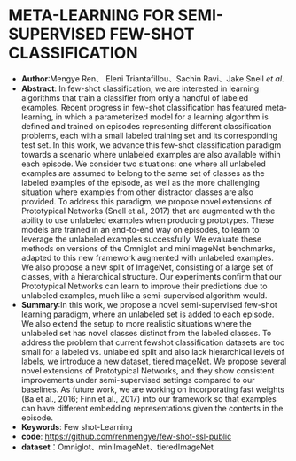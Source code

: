 # META-LEARNING FOR SEMI-SUPERVISED FEW-SHOT CLASSIFICATION

* **Author**:Mengye Ren、 Eleni Triantafillou、Sachin Ravi、Jake Snell *et al*.
* **Abstract**: In few-shot classification, we are interested in learning algorithms that train a classifier from only a handful of labeled examples. Recent progress in few-shot classification has featured meta-learning, in which a parameterized model for a learning algorithm is defined and trained on episodes representing different classification problems, each with a small labeled training set and its corresponding test set. In this work, we advance this few-shot classification paradigm towards a scenario where unlabeled examples are also available within each episode. We consider two situations: one where all unlabeled examples are assumed to belong to the same set of classes as the labeled examples of the episode, as well as the more challenging situation where examples from other distractor classes are also provided. To address this paradigm, we propose novel extensions of Prototypical Networks (Snell et al., 2017) that are augmented with the ability to use unlabeled examples when producing prototypes. These models are trained in an end-to-end way on episodes, to learn to leverage the unlabeled examples successfully. We evaluate these methods on versions of the Omniglot and miniImageNet benchmarks, adapted to this new framework augmented with unlabeled examples. We also propose a new split of ImageNet, consisting of a large set of classes, with a hierarchical structure. Our experiments confirm that our Prototypical Networks can learn to improve their predictions due to unlabeled examples, much like a semi-supervised algorithm would.
* **Summary**:In this work, we propose a novel semi-supervised few-shot learning paradigm, where an unlabeled set is added to each episode. We also  extend the setup to more realistic situations where the unlabeled set has novel classes distinct from the labeled classes. To address the problem that current fewshot classification datasets are too small for a labeled vs. unlabeled split and also lack hierarchical levels of labels, we introduce a new dataset, tieredImageNet. We propose several novel extensions of Prototypical Networks, and they show consistent improvements under semi-supervised settings compared to our baselines. As future work, we are working on incorporating fast weights (Ba et al., 2016; Finn et al., 2017) into our framework so that examples can have different embedding representations given the contents in the episode.
* **Keywords**: Few shot-Learning
* **code**: https://github.com/renmengye/few-shot-ssl-public
* **dataset**：Omniglot、miniImageNet、tieredImageNet

